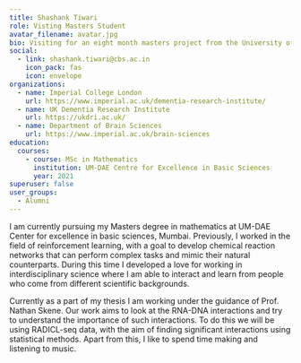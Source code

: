```yaml
---
title: Shashank Tiwari
role: Visting Masters Student
avatar_filename: avatar.jpg
bio: Visiting for an eight month masters project from the University of Mumbai
social:
  - link: shashank.tiwari@cbs.ac.in
    icon_pack: fas
    icon: envelope
organizations:
  - name: Imperial College London
    url: https://www.imperial.ac.uk/dementia-research-institute/
  - name: UK Dementia Research Institute
    url: https://ukdri.ac.uk/
  - name: Department of Brain Sciences
    url: https://www.imperial.ac.uk/brain-sciences
education:
  courses:
    - course: MSc in Mathematics
      institution: UM-DAE Centre for Excellence in Basic Sciences
      year: 2021
superuser: false
user_groups:
  - Alumni
---
```

I am currently pursuing my Masters degree in mathematics at UM-DAE Center for excellence in basic sciences, Mumbai. Previously, I worked in the field of reinforcement learning, with a goal to develop chemical reaction networks that can perform complex tasks and mimic their natural counterparts. During this time I developed a love for working in interdisciplinary science where I am able to interact and learn from people who come from different scientific backgrounds. 


Currently as a part of my thesis I am working under the guidance of Prof. Nathan Skene. Our work aims to look at the RNA-DNA interactions and try to understand the importance of such interactions. To do this we will be using RADICL-seq data, with the aim of finding significant interactions using statistical methods. Apart from this, I like to spend time making and listening to music.